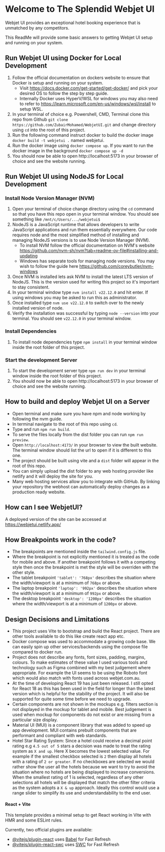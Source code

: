 # Welcome to The Splendid Webjet UI

Webjet UI provides an exceptional hotel booking experience that is unmatched by any competitors.

This ReadMe will provide some basic answers to getting Webjet UI setup and running on your system.

## Run Webjet UI using Docker for Local Development
1. Follow the official documentation on dockers website to ensure that Docker is setup and running on your system. 
   - Visit https://docs.docker.com/get-started/get-docker/ and pick your desired OS to follow the step by step guide. 
   - Internally Docker uses HyperV/WSL for windows you may also need to refer to https://learn.microsoft.com/en-us/windows/wsl/install to setup WSL.
2. In your terminal of choice e.g. Powershell, CMD, Terminal clone this repo from Github `git clone https://github.com/ZubairMohamed/WebjetUI.git` and change directory using `cd` into the root of this project. 
3. Run the following command instruct docker to build the docker image `docker build -t webjetui .` named webjetui.
4. Run the docker image using `docker compose up`. If you want to run the docker image in the background `docker compose up -d`
5. You should now be able to open http://localhost:5173 in your browser of choice and see the website running.

## Run Webjet UI using NodeJS for Local Development

### Install Node Version Manager (NVM)
1. Open your terminal of choice change directory using the `cd` command so that you have this repo open in your terminal window. You should see something like `/mnt/c/Users/.../webjetui$`
2. NodeJS is a JavaScript runtime that allows developers to write JavaScript applications and run them essentially everywhere. Our code requires node and the most simplified method of installing and managing NodeJS versions is to use Node Version Manager (NVM).
   - To install NVM follow the official documentation on NVM's website https://github.com/nvm-sh/nvm?tab=readme-ov-file#installing-and-updating
   - Windows has separate tools for managing node versions. You may wish to follow the guide here https://github.com/coreybutler/nvm-windows
3. Once NVM is installed lets ask NVM to install the latest LTS version of NodeJS. This is the version used for writing this project so it's important to stay consistent. 
4. In your terminal window  type `nvm install v22.12.0` and hit enter. If using windows you may be asked to run this as administrator. 
5. Once installed type `nvm use v22.12.0` to switch over to the newly installed version of node. 
6. Verify the installation was successful by typing `node --version` into your terminal. You should see `v22.12.0` in your terminal window.

### Install Dependencies
1. To install node dependencies type `npm install` in your terminal window inside the root folder of this project.

### Start the development Server
1. To start the development server type `npm run dev` in your terminal window inside the root folder of this project.
2. You should now be able to open http://localhost:5173 in your browser of choice and see the website running.

## How to build and deploy Webjet UI on a Server
- Open terminal and make sure you have npm and node working by following the nvm guide.
- In terminal navigate to the root of this repo using `cd`.
- Type and run `npm run build`.
- To serve the files locally from the dist folder you can run `npm run preview`. 
- Open `http://localhost:4173/` in your browser to view the built website. The terminal window should list the url to open if it is different to this one.
- The project should be built using vite and a `dist` folder will appear in the root of this repo.
- You can simply upload the dist folder to any web hosting provider like netlify and it will deploy the site for you. 
- Many web hosting services allow you to integrate with GitHub. By linking your repository the webhost can automatically deploy changes as a production ready website.

## How can I see WebjetUI?
A deployed version of the site can be accessed at https://webjetui.netlify.app/

## How Breakpoints work in the code?
- The breakpoints are mentioned inside the `tailwind.config.js` file.
- Where the breakpoint is not explicitly mentioned it is treated as the code for mobile and above. If another breakpoint follows it with a competing style then once the breakpoint is met the style will be overriden with the other style.
- The tablet breakpoint `'tablet': '768px'` describes the situation where the width/viewport is at a minimum of `768px` or above.
- The laptop breakpoint `'laptop': '992px'` describes the situation where the width/viewport is at a minimum of `992px` or above. 
- The desktop breakpoint `'desktop': '1200px'` describes the situation where the width/viewport is at a minimum of `1200px` or above.

## Design Decisions and Limitations 
- This project uses Vite to bootstrap and build the React project. There are other tools available to do this like create react app etc.
- Docker compose was used to accommodate a growing code base. We can easily spin up other services/backends using the compose file compared to docker run.
- Project does not describe any fonts, font sizes, padding, margins, colours. To make estimates of these value I used various tools and technology such as Figma combined with my best judgement where appropriate. For example the UI seems to be using the Roboto font which would also match with fonts used across webjet.com.au.
- At the time of developing React 19 has just been released. I still opted for React 18 as this has been used in the field for longer than the latest version which is helpful for the stability of the project. It will also be supported for quite some time before we need to upgrade.
- Certain components are not shown in the mockups e.g. filters section is not displayed in the mockup for tablet and mobile. Best judgement is used when mockup for components do not exist or are missing from a particular size display. 
- Material UI (MUI) is a component library that was added to speed up app development. MUI contains prebuilt components that are performant and compliant with web standards.
- Hotel Star Rating System: Since a hotel could receive a decimal point rating e.g `4.5 out of 5` stars a decision was made to treat the rating system as `X and up`. Here X becomes the lowest selected value. For example if the smallest checkbox selected is `2` then display all hotels with a rating of `2 or greater`. If no checkboxes are selected we would rather show the user all the hotels because we want to try to avoid the situation where no hotels are being displayed to increase conversions. When the smallest rating of 1 is selected, regardless of any other selections all hotels will be displayed that match the other filter criteria as the system adopts a `X & up` approach. Ideally this control would use a range slider to simplify its use and understandability to the end user.

#### React + Vite

This template provides a minimal setup to get React working in Vite with HMR and some ESLint rules.

Currently, two official plugins are available:

- [@vitejs/plugin-react](https://github.com/vitejs/vite-plugin-react/blob/main/packages/plugin-react/README.md) uses [Babel](https://babeljs.io/) for Fast Refresh
- [@vitejs/plugin-react-swc](https://github.com/vitejs/vite-plugin-react-swc) uses [SWC](https://swc.rs/) for Fast Refresh
